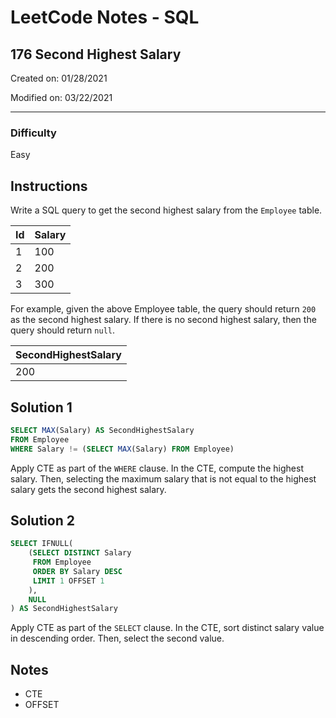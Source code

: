 # LeetCode Notes - SQL

## 176 Second Highest Salary

Created on: 01/28/2021

Modified on: 03/22/2021

---

### Difficulty

Easy

## Instructions

Write a SQL query to get the second highest salary from the `Employee` table.

| Id  | Salary |
| --- | ------ |
| 1   | 100    |
| 2   | 200    |
| 3   | 300    |

For example, given the above Employee table, the query should return `200` as the second highest salary. If there is no second highest salary, then the query should return `null`.

| SecondHighestSalary |
| ------------------- |
| 200                 |

## Solution 1

``` sql
SELECT MAX(Salary) AS SecondHighestSalary
FROM Employee
WHERE Salary != (SELECT MAX(Salary) FROM Employee)
```

Apply CTE as part of the `WHERE` clause. In the CTE, compute the highest salary. Then, selecting the maximum salary that is not equal to the highest salary gets the second highest salary.

## Solution 2

``` sql
SELECT IFNULL(
    (SELECT DISTINCT Salary
     FROM Employee
     ORDER BY Salary DESC
     LIMIT 1 OFFSET 1
    ),
    NULL
) AS SecondHighestSalary
```

Apply CTE as part of the `SELECT` clause. In the CTE, sort distinct salary value in descending order. Then, select the second value.

## Notes

- CTE
- OFFSET
